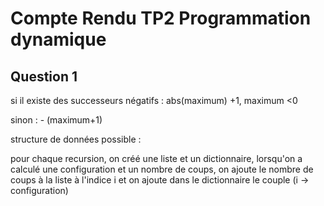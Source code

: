 # Compte Rendu TP2 Programmation dynamique

## Question 1 

si il existe des successeurs négatifs : abs(maximum) +1, maximum <0

sinon : - (maximum+1)


structure de données possible :

pour chaque recursion, on créé une liste et un dictionnaire, lorsqu'on a calculé une configuration et un nombre de coups, on ajoute le nombre de coups à la liste à l'indice i et on ajoute dans le dictionnaire le couple (i -> configuration)

